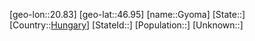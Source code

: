 ﻿---
location: [46.95,20.83]
type: City
tags:
- geo/City


SpocWebEntityId: 30654
isDeleted: false
confidential: public

---
[geo-lon::20.83]
[geo-lat::46.95]
[name::Gyoma]
[State::]
[Country::[Hungary](geo/Continent/Europe/Hungary.md)]
[StateId::]
[Population::]
[Unknown::]

